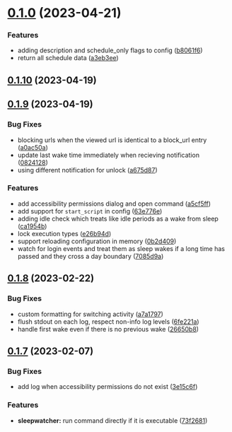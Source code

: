 # [0.1.0](https://github.com/iloveitaly/hyper-focus/compare/v0.1.10...v0.1.0) (2023-04-21)


### Features

* adding description and schedule_only flags to config ([b8061f6](https://github.com/iloveitaly/hyper-focus/commit/b8061f6b291352787d04c3aef99f2cfd759037ba))
* return all schedule data ([a3eb3ee](https://github.com/iloveitaly/hyper-focus/commit/a3eb3ee257c31c824e79cf6d5af891547c7fe67c))



## [0.1.10](https://github.com/iloveitaly/hyper-focus/compare/v0.1.9...v0.1.10) (2023-04-19)



## [0.1.9](https://github.com/iloveitaly/hyper-focus/compare/v0.1.8...v0.1.9) (2023-04-19)


### Bug Fixes

* blocking urls when the viewed url is identical to a block_url entry ([a0ac50a](https://github.com/iloveitaly/hyper-focus/commit/a0ac50a50e43a465d19a64e2222b3032fcb4836e))
* update last wake time immediately when recieving notification ([0824128](https://github.com/iloveitaly/hyper-focus/commit/0824128736f655460d01bab29232fed407762d96))
* using different notification for unlock ([a675d87](https://github.com/iloveitaly/hyper-focus/commit/a675d873c746976e90e001ebf03d2f3fef09a07a))


### Features

* add accessibility permissions dialog and open command ([a5cf5ff](https://github.com/iloveitaly/hyper-focus/commit/a5cf5ff1ffe86e19e4e1fa9c65924124c86c7854))
* add support for `start_script` in config ([63e776e](https://github.com/iloveitaly/hyper-focus/commit/63e776ea53fefb7ec92259ae26dceb4df4378508))
* adding idle check which treats like idle periods as a wake from sleep ([ca1954b](https://github.com/iloveitaly/hyper-focus/commit/ca1954b8f9fec54aacc8a642fdbd743fa7ef1dc6))
* lock execution types ([e26b94d](https://github.com/iloveitaly/hyper-focus/commit/e26b94d986b2b09413b3f39a9193f94de8b4d6c4))
* support reloading configuration in memory ([0b2d409](https://github.com/iloveitaly/hyper-focus/commit/0b2d409cac11988a490811cabd96a52274fe261e))
* watch for login events and treat them as sleep wakes if a long time has passed and they cross a day boundary ([7085d9a](https://github.com/iloveitaly/hyper-focus/commit/7085d9a94ec167e2fb265d9abf2566bdd5719a20))



## [0.1.8](https://github.com/iloveitaly/hyper-focus/compare/v0.1.7...v0.1.8) (2023-02-22)


### Bug Fixes

* custom formatting for switching activity ([a7a1797](https://github.com/iloveitaly/hyper-focus/commit/a7a17971c04d45a37a41d2b2c6ec11499727d8f5))
* flush stdout on each log, respect non-info log levels ([6fe221a](https://github.com/iloveitaly/hyper-focus/commit/6fe221a9354c9bf82b7baa24dfb7b43226d03914))
* handle first wake even if there is no previous wake ([26650b8](https://github.com/iloveitaly/hyper-focus/commit/26650b82d0a3c7bade22da5ced62f018ee94a243))



## [0.1.7](https://github.com/iloveitaly/hyper-focus/compare/v0.1.6...v0.1.7) (2023-02-07)


### Bug Fixes

* add log when accessibility permissions do not exist ([3e15c6f](https://github.com/iloveitaly/hyper-focus/commit/3e15c6fb822f56b8dd2887695cdf8a0aaa7590c9))


### Features

* **sleepwatcher:** run command directly if it is executable ([73f2681](https://github.com/iloveitaly/hyper-focus/commit/73f26817d547762ac6c8cf1ad15dd7e61e55708e))



